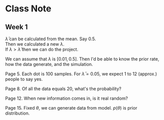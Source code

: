 # Class Note

## Week 1

$\bar \lambda$ can be calculated from the mean. Say 0.5.\
Then we calculated a new $\lambda$. \
If $\lambda > \bar \lambda$ then we can do the project.

We can assume that $\lambda$ is $[0.01, 0.5]$. 
Then I'd be able to know the prior rate, how the data generate, and the simulation.

Page 5. Each dot is 100 samples.
For $\bar \lambda = 0.05$, we expect 1 to 12 (approx.) people to say yes.

Page 8. Of all the data equals 20, what's the probability?

Page 12. When new information comes in, is it real random?

Page 15. Fixed $\theta$, we can generate data from model.
$p(\theta)$ is prior distribution.


